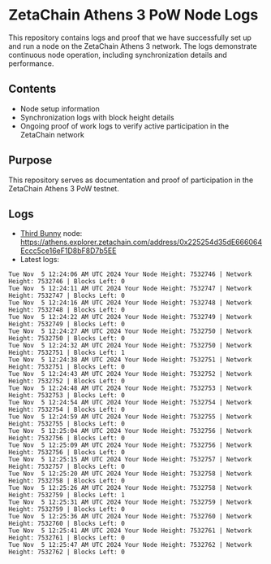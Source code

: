 # ZetaChain Athens 3 PoW Node Logs
This repository contains logs and proof that we have successfully set up and run a node on the ZetaChain Athens 3 network. The logs demonstrate continuous node operation, including synchronization details and performance.

## Contents
- Node setup information
- Synchronization logs with block height details
- Ongoing proof of work logs to verify active participation in the ZetaChain network

## Purpose
This repository serves as documentation and proof of participation in the ZetaChain Athens 3 PoW testnet.

## Logs

- [Third Bunny](https://thirdbunny.xyz/) node: https://athens.explorer.zetachain.com/address/0x225254d35dE666064Eccc5ce16eF1D8bF8D7b5EE
- Latest logs:
```
Tue Nov  5 12:24:06 AM UTC 2024 Your Node Height: 7532746 | Network Height: 7532746 | Blocks Left: 0
Tue Nov  5 12:24:11 AM UTC 2024 Your Node Height: 7532747 | Network Height: 7532747 | Blocks Left: 0
Tue Nov  5 12:24:16 AM UTC 2024 Your Node Height: 7532748 | Network Height: 7532748 | Blocks Left: 0
Tue Nov  5 12:24:22 AM UTC 2024 Your Node Height: 7532749 | Network Height: 7532749 | Blocks Left: 0
Tue Nov  5 12:24:27 AM UTC 2024 Your Node Height: 7532750 | Network Height: 7532750 | Blocks Left: 0
Tue Nov  5 12:24:32 AM UTC 2024 Your Node Height: 7532750 | Network Height: 7532751 | Blocks Left: 1
Tue Nov  5 12:24:38 AM UTC 2024 Your Node Height: 7532751 | Network Height: 7532751 | Blocks Left: 0
Tue Nov  5 12:24:43 AM UTC 2024 Your Node Height: 7532752 | Network Height: 7532752 | Blocks Left: 0
Tue Nov  5 12:24:48 AM UTC 2024 Your Node Height: 7532753 | Network Height: 7532753 | Blocks Left: 0
Tue Nov  5 12:24:54 AM UTC 2024 Your Node Height: 7532754 | Network Height: 7532754 | Blocks Left: 0
Tue Nov  5 12:24:59 AM UTC 2024 Your Node Height: 7532755 | Network Height: 7532755 | Blocks Left: 0
Tue Nov  5 12:25:04 AM UTC 2024 Your Node Height: 7532756 | Network Height: 7532756 | Blocks Left: 0
Tue Nov  5 12:25:09 AM UTC 2024 Your Node Height: 7532756 | Network Height: 7532756 | Blocks Left: 0
Tue Nov  5 12:25:15 AM UTC 2024 Your Node Height: 7532757 | Network Height: 7532757 | Blocks Left: 0
Tue Nov  5 12:25:20 AM UTC 2024 Your Node Height: 7532758 | Network Height: 7532758 | Blocks Left: 0
Tue Nov  5 12:25:26 AM UTC 2024 Your Node Height: 7532758 | Network Height: 7532759 | Blocks Left: 1
Tue Nov  5 12:25:31 AM UTC 2024 Your Node Height: 7532759 | Network Height: 7532759 | Blocks Left: 0
Tue Nov  5 12:25:36 AM UTC 2024 Your Node Height: 7532760 | Network Height: 7532760 | Blocks Left: 0
Tue Nov  5 12:25:41 AM UTC 2024 Your Node Height: 7532761 | Network Height: 7532761 | Blocks Left: 0
Tue Nov  5 12:25:47 AM UTC 2024 Your Node Height: 7532762 | Network Height: 7532762 | Blocks Left: 0
```
